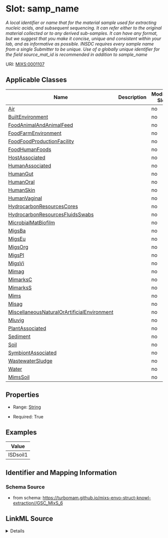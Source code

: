 # Slot: samp_name


_A local identifier or name that for the material sample used for extracting nucleic acids, and subsequent sequencing. It can refer either to the original material collected or to any derived sub-samples. It can have any format, but we suggest that you make it concise, unique and consistent within your lab, and as informative as possible. INSDC requires every sample name from a single Submitter to be unique. Use of a globally unique identifier for the field source_mat_id is recommended in addition to sample_name_



URI: [MIXS:0001107](https://w3id.org/mixs/0001107)



<!-- no inheritance hierarchy -->




## Applicable Classes

| Name | Description | Modifies Slot |
| --- | --- | --- |
[Air](Air.md) |  |  no  |
[BuiltEnvironment](BuiltEnvironment.md) |  |  no  |
[FoodAnimalAndAnimalFeed](FoodAnimalAndAnimalFeed.md) |  |  no  |
[FoodFarmEnvironment](FoodFarmEnvironment.md) |  |  no  |
[FoodFoodProductionFacility](FoodFoodProductionFacility.md) |  |  no  |
[FoodHumanFoods](FoodHumanFoods.md) |  |  no  |
[HostAssociated](HostAssociated.md) |  |  no  |
[HumanAssociated](HumanAssociated.md) |  |  no  |
[HumanGut](HumanGut.md) |  |  no  |
[HumanOral](HumanOral.md) |  |  no  |
[HumanSkin](HumanSkin.md) |  |  no  |
[HumanVaginal](HumanVaginal.md) |  |  no  |
[HydrocarbonResourcesCores](HydrocarbonResourcesCores.md) |  |  no  |
[HydrocarbonResourcesFluidsSwabs](HydrocarbonResourcesFluidsSwabs.md) |  |  no  |
[MicrobialMatBiofilm](MicrobialMatBiofilm.md) |  |  no  |
[MigsBa](MigsBa.md) |  |  no  |
[MigsEu](MigsEu.md) |  |  no  |
[MigsOrg](MigsOrg.md) |  |  no  |
[MigsPl](MigsPl.md) |  |  no  |
[MigsVi](MigsVi.md) |  |  no  |
[Mimag](Mimag.md) |  |  no  |
[MimarksC](MimarksC.md) |  |  no  |
[MimarksS](MimarksS.md) |  |  no  |
[Mims](Mims.md) |  |  no  |
[Misag](Misag.md) |  |  no  |
[MiscellaneousNaturalOrArtificialEnvironment](MiscellaneousNaturalOrArtificialEnvironment.md) |  |  no  |
[Miuvig](Miuvig.md) |  |  no  |
[PlantAssociated](PlantAssociated.md) |  |  no  |
[Sediment](Sediment.md) |  |  no  |
[Soil](Soil.md) |  |  no  |
[SymbiontAssociated](SymbiontAssociated.md) |  |  no  |
[WastewaterSludge](WastewaterSludge.md) |  |  no  |
[Water](Water.md) |  |  no  |
[MimsSoil](MimsSoil.md) |  |  no  |







## Properties

* Range: [String](String.md)

* Required: True






## Examples

| Value |
| --- |
| ISDsoil1 |

## Identifier and Mapping Information







### Schema Source


* from schema: https://turbomam.github.io/mixs-envo-struct-knowl-extraction//GSC_MIxS_6




## LinkML Source

<details>
```yaml
name: samp_name
description: A local identifier or name that for the material sample used for extracting
  nucleic acids, and subsequent sequencing. It can refer either to the original material
  collected or to any derived sub-samples. It can have any format, but we suggest
  that you make it concise, unique and consistent within your lab, and as informative
  as possible. INSDC requires every sample name from a single Submitter to be unique.
  Use of a globally unique identifier for the field source_mat_id is recommended in
  addition to sample_name
title: sample name
notes:
- sample
examples:
- value: ISDsoil1
in_subset:
- investigation
from_schema: https://turbomam.github.io/mixs-envo-struct-knowl-extraction//GSC_MIxS_6
rank: 1000
slot_uri: MIXS:0001107
multivalued: false
alias: samp_name
domain_of:
- Air
- BuiltEnvironment
- FoodAnimalAndAnimalFeed
- FoodFarmEnvironment
- FoodFoodProductionFacility
- FoodHumanFoods
- HostAssociated
- HumanAssociated
- HumanGut
- HumanOral
- HumanSkin
- HumanVaginal
- HydrocarbonResourcesCores
- HydrocarbonResourcesFluidsSwabs
- MicrobialMatBiofilm
- MigsBa
- MigsEu
- MigsOrg
- MigsPl
- MigsVi
- Mimag
- MimarksC
- MimarksS
- Mims
- Misag
- MiscellaneousNaturalOrArtificialEnvironment
- Miuvig
- PlantAssociated
- Sediment
- Soil
- SymbiontAssociated
- WastewaterSludge
- Water
range: string
required: true

```
</details>